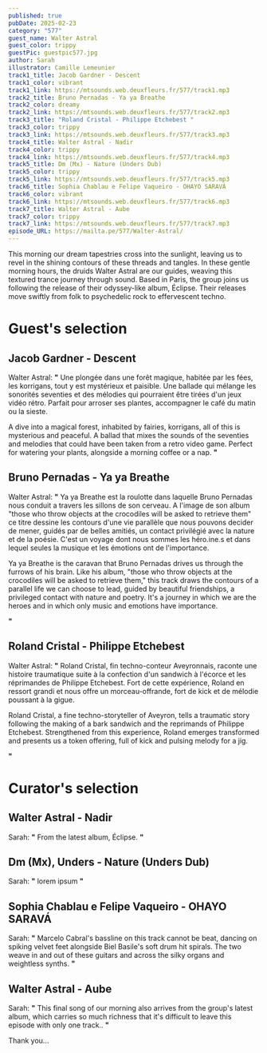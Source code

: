 ```yaml
---
published: true
pubDate: 2025-02-23
category: "577"
guest_name: Walter Astral
guest_color: trippy
guestPic: guestpic577.jpg
author: Sarah
illustrator: Camille Lemeunier
track1_title: Jacob Gardner - Descent
track1_color: vibrant
track1_link: https://mtsounds.web.deuxfleurs.fr/577/track1.mp3
track2_title: Bruno Pernadas - Ya ya Breathe
track2_color: dreamy
track2_link: https://mtsounds.web.deuxfleurs.fr/577/track2.mp3
track3_title: "Roland Cristal - Philippe Etchebest "
track3_color: trippy
track3_link: https://mtsounds.web.deuxfleurs.fr/577/track3.mp3
track4_title: Walter Astral - Nadir
track4_color: trippy
track4_link: https://mtsounds.web.deuxfleurs.fr/577/track4.mp3
track5_title: Dm (Mx) - Nature (Unders Dub)
track5_color: trippy
track5_link: https://mtsounds.web.deuxfleurs.fr/577/track5.mp3
track6_title: Sophia Chablau e Felipe Vaqueiro - OHAYO SARAVÁ
track6_color: vibrant
track6_link: https://mtsounds.web.deuxfleurs.fr/577/track6.mp3
track7_title: Walter Astral - Aube
track7_color: trippy
track7_link: https://mtsounds.web.deuxfleurs.fr/577/track7.mp3
episode_URL: https://mailta.pe/577/Walter-Astral/
---
```

This morning our dream tapestries cross into the sunlight, leaving us to revel in the shining contours of these threads and tangles. In these gentle morning hours, the druids Walter Astral are our guides, weaving this textured trance journey through sound. Based in Paris, the group joins us following the release of their odyssey-like album, Éclipse. Their releases move swiftly from folk to psychedelic rock to effervescent techno. 

# Guest's selection

## Jacob Gardner - Descent

Walter Astral: **"** Une plongée dans une forêt magique, habitée par les fées, les korrigans, tout y est mystérieux et paisible. Une ballade qui mélange les sonorités seventies et des mélodies qui pourraient être tirées d'un jeux vidéo rétro. Parfait pour arroser ses plantes, accompagner le café du matin ou la sieste. 

A dive into a magical forest, inhabited by fairies, korrigans, all of this is mysterious and peaceful. A ballad that mixes the sounds of the seventies and melodies that could have been taken from a retro video game. Perfect for watering your plants, alongside a morning coffee or a nap. **"** 

## Bruno Pernadas - Ya ya Breathe

Walter Astral: **"** Ya ya Breathe est la roulotte dans laquelle Bruno Pernadas nous conduit a travers les sillons de son cerveau. A l'image de son album "those who throw objects at the crocodiles will be asked to retrieve them" ce titre dessine les contours d'une vie parallèle que nous pouvons decider de mener, guidés par de belles amitiés, un contact privilégié avec la nature et de la poésie. C'est un voyage dont nous sommes les héro.ine.s et dans lequel seules la musique et les émotions ont de l'importance. 

Ya ya Breathe is the caravan that Bruno Pernadas drives us through the furrows of his brain. Like his album, "those who throw objects at the crocodiles will be asked to retrieve them," this track draws the contours of a parallel life we can choose to lead, guided by beautiful friendships, a privileged contact with nature and poetry. It's a journey in which we are the heroes and in which only music and emotions have importance. 

 **"** 

## Roland Cristal - Philippe Etchebest

Walter Astral: **"** Roland Cristal, fin techno-conteur Aveyronnais, raconte une histoire traumatique suite à la confection d'un sandwich à l'écorce et les réprimandes de Philippe Etchebest. Fort de cette expérience, Roland en ressort grandi et nous offre un morceau-offrande, fort de kick et de mélodie poussant à la gigue.

Roland Cristal, a fine techno-storyteller of Aveyron, tells a traumatic story following the making of a bark sandwich and the reprimands of Philippe Etchebest. Strengthened from this experience, Roland emerges transformed and presents us a token offering, full of kick and pulsing melody for a jig. 

 **"** 

# Curator's selection

## Walter Astral - Nadir

Sarah: **"** From the latest album, Éclipse.  **"** 

## Dm (Mx), Unders - Nature (Unders Dub)

Sarah: **"** lorem ipsum **"** 

## Sophia Chablau e Felipe Vaqueiro - OHAYO SARAVÁ

Sarah: **"** Marcelo Cabral's bassline on this track cannot be beat, dancing on spiking velvet feet alongside Biel Basile's soft drum hit spirals. The two weave in and out of these guitars and across the silky organs and weightless synths. **"** 

## Walter Astral - Aube

Sarah: **"** This final song of our morning also arrives from the group's latest album, which carries so much richness that it's difficult to leave this episode with only one track.. **"** 

 Thank you...
